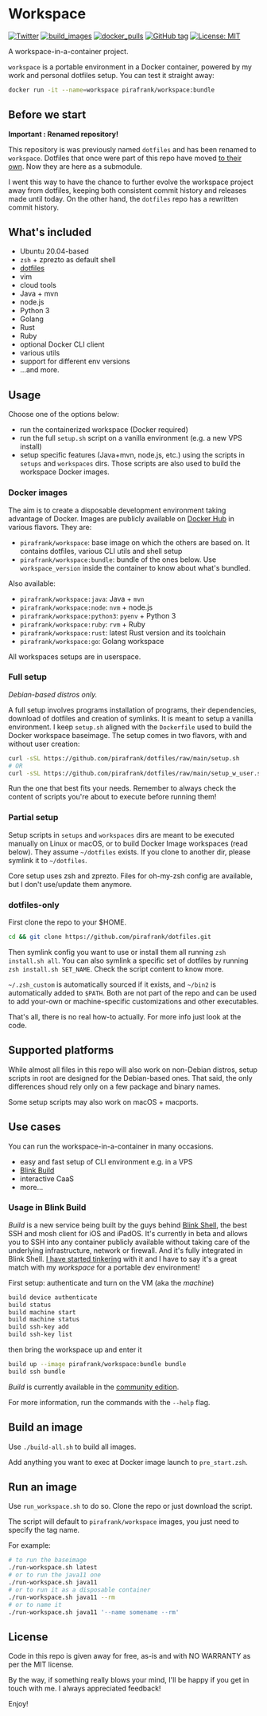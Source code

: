 # Workspace

[![Twitter](https://img.shields.io/twitter/url/https/twitter.com/pirafrank.svg?style=social&label=Follow%20%40pirafrank)](https://twitter.com/pirafrank)
[![build_images](https://github.com/pirafrank/workspace/actions/workflows/docker.yml/badge.svg)](https://github.com/pirafrank/dotfiles/actions/workflows/docker.yml)
[![docker_pulls](https://img.shields.io/docker/pulls/pirafrank/workspace.svg)](https://hub.docker.com/repository/docker/pirafrank/workspace)
[![GitHub tag](https://img.shields.io/github/tag/pirafrank/workspace?include_prereleases=&sort=semver&color=blue)](https://github.com/pirafrank/dotfiles/releases/)
[![License: MIT](https://img.shields.io/badge/License-MIT-blue.svg)](https://github.com/pirafrank/dotfiles/blob/main/LICENSE.md)

A workspace-in-a-container project.

`workspace` is a portable environment in a Docker container, powered by my work and personal dotfiles setup. You can test it straight away:

```sh
docker run -it --name=workspace pirafrank/workspace:bundle
```

## Before we start

**Important : Renamed repository!**

This repository is was previously named `dotfiles` and has been renamed to `workspace`. Dotfiles that once were part of this repo have moved [to their own](https://github.com/pirafrank/dotfiles). Now they are here as a submodule.

I went this way to have the chance to further evolve the workspace project away from dotfiles, keeping both consistent commit history and releases made until today. On the other hand, the `dotfiles` repo has a rewritten commit history.

## What's included

- Ubuntu 20.04-based
- `zsh` + zprezto as default shell
- [dotfiles](https://github.com/pirafrank/dotfiles)
- vim
- cloud tools
- Java + mvn
- node.js
- Python 3
- Golang
- Rust
- Ruby
- optional Docker CLI client
- various utils
- support for different env versions
- ...and more.

## Usage

Choose one of the options below:

- run the containerized workspace (Docker required)
- run the full `setup.sh` script on a vanilla environment (e.g. a new VPS install)
- setup specific features (Java+mvn, node.js, etc.) using the scripts in `setups` and `workspaces` dirs. Those scripts are also used to build the workspace Docker images.

### Docker images

The aim is to create a disposable development environment taking advantage of Docker. Images are publicly available on [Docker Hub](https://hub.docker.com/r/pirafrank/workspace) in various flavors. They are:

- `pirafrank/workspace`: base image on which the others are based on. It contains dotfiles, various CLI utils and shell setup
- `pirafrank/workspace:bundle`: bundle of the ones below. Use `workspace_version` inside the container to know about what's bundled.

Also available:

- `pirafrank/workspace:java`: Java + `mvn`
- `pirafrank/workspace:node`: `nvm` + node.js
- `pirafrank/workspace:python3`: `pyenv` + Python 3
- `pirafrank/workspace:ruby`: `rvm` + Ruby
- `pirafrank/workspace:rust`: latest Rust version and its toolchain
- `pirafrank/workspace:go`: Golang workspace

All workspaces setups are in userspace.

### Full setup

*Debian-based distros only.*

A full setup involves programs installation of programs, their dependencies, download of dotfiles and creation of symlinks. It is meant to setup a vanilla environment. I keep `setup.sh` aligned with the `Dockerfile` used to build the Docker workspace baseimage. The setup comes in two flavors, with and without user creation:

```sh
curl -sSL https://github.com/pirafrank/dotfiles/raw/main/setup.sh
# OR
curl -sSL https://github.com/pirafrank/dotfiles/raw/main/setup_w_user.sh
```

Run the one that best fits your needs. Remember to always check the content of scripts you're about to execute before running them!

### Partial setup

Setup scripts in `setups` and `workspaces` dirs are meant to be executed manually on Linux or macOS, or to build Docker Image workspaces (read below). They assume `~/dotfiles` exists. If you clone to another dir, please symlink it to `~/dotfiles`.

Core setup uses zsh and zprezto. Files for oh-my-zsh config are available, but I don't use/update them anymore.

### dotfiles-only

First clone the repo to your $HOME.

```sh
cd && git clone https://github.com/pirafrank/dotfiles.git
```

Then symlink config you want to use or install them all running `zsh install.sh all`. You can also symlink a specific set of dotfiles by running `zsh install.sh SET_NAME`. Check the script content to know more.

`~/.zsh_custom` is automatically sourced if it exists, and `~/bin2` is automatically added to `$PATH`. Both are not part of the repo and can be used to add your-own or machine-specific customizations and other executables.

That's all, there is no real how-to actually. For more info just look at the code.

## Supported platforms

While almost all files in this repo will also work on non-Debian distros, setup scripts in root are designed for the Debian-based ones. That said, the only differences shoud rely only on a few package and binary names.

Some setup scripts may also work on macOS + macports.

## Use cases

You can run the workspace-in-a-container in many occasions.

- easy and fast setup of CLI environment e.g. in a VPS
- [Blink Build](https://beta.blink.build/)
- interactive CaaS
- more...

### Usage in Blink Build

*Build* is a new service being built by the guys behind [Blink Shell](https://twitter.com/BlinkShell/), the best SSH and mosh client for iOS and iPadOS. It's currently in beta and allows you to SSH into any container publicly available without taking care of the underlying infrastructure, network or firewall. And it's fully integrated in Blink Shell. [I have started tinkering](https://twitter.com/pirafrank/status/1423633599459471361) with it and I have to say it's a great match with my *workspace* for a portable dev environment!

First setup: authenticate and turn on the VM (aka the *machine*)

```sh
build device authenticate
build status
build machine start
build machine status
build ssh-key add
build ssh-key list
```

then bring the workspace up and enter it

```sh
build up --image pirafrank/workspace:bundle bundle
build ssh bundle
```

*Build* is currently available in the [community edition](https://community.blink.sh/).

For more information, run the commands with the `--help` flag.

## Build an image

Use `./build-all.sh` to build all images.

Add anything you want to exec at Docker image launch to `pre_start.zsh`.

## Run an image

Use `run_workspace.sh` to do so. Clone the repo or just download the script.

The script will default to `pirafrank/workspace` images, you just need to specify the tag name.

For example:

```sh
# to run the baseimage
./run-workspace.sh latest
# or to run the java11 one
./run-workspace.sh java11
# or to run it as a disposable container
./run-workspace.sh java11 --rm
# or to name it
./run-workspace.sh java11 '--name somename --rm'
```

## License

Code in this repo is given away for free, as-is and with NO WARRANTY as per the MIT license.

By the way, if something really blows your mind, I'll be happy if you get in touch with me. I always appreciated feedback!

Enjoy!
